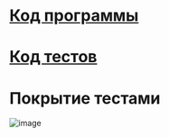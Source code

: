 # [Код программы](https://github.com/ScherbakovM/unit-tests-six/tree/master/src/main/java/numbers)   
# [Код тестов](https://github.com/ScherbakovM/unit-tests-six/tree/master/src/main/java/numbers_test)

# Покрытие тестами    
![image](https://github.com/ScherbakovM/unit-tests-six/assets/109952823/10bb3425-c8e8-44ca-b237-5c1501c386c6)


